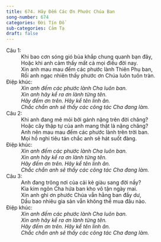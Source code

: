 ```yaml
---
title: 674. Hãy Đếm Các Ơn Phước Chúa Ban
song-number: 674
categories: Đời Tín Đồ
sub-categories: Cảm Tạ
draft: false
---
```

<dl><dt>Câu 1:</dt><dd data-verse="1">Khi bao cơn sóng gió bủa khắp chung quanh bạn đây, <br/>Hoặc khi anh cảm thấy mất cả mọi điều đời nay. <br/>Xin anh mau mau đếm các phước lành Thiên Phụ ban, <br/>Rồi anh ngạc nhiên thấy phước ơn Chúa luôn tuôn tràn. </dd><dt>Điệp khúc:</dt><dd data-chorus="1"><em>Xin anh đếm các phước lành Cha luôn ban. <br/>Xin anh hãy kể ra ơn lành từng tên. <br/>Hãy đếm ơn trên. Hãy kể tên linh ân. <br/>Chắc chắn anh sẽ thấy các công tác Cha đang làm. </em></dd><dt>Câu 2:</dt><dd data-verse="2">Khi anh đang mê mỏi bởi gánh nặng trên đời chăng? <br/>Hoặc cây thập tự của anh mang thật là nặng chăng? <br/>Anh nên mau mau đếm các phước lành trên trời ban. <br/>Mọi hồ nghi tiêu tán chắc anh sẽ hát suốt đàng. <dt>Điệp khúc:</dt><dd data-chorus="1"><em>Xin anh đếm các phước lành Cha luôn ban. <br/>Xin anh hãy kể ra ơn lành từng tên. <br/>Hãy đếm ơn trên. Hãy kể tên linh ân. <br/>Chắc chắn anh sẽ thấy các công tác Cha đang làm. </em></dd><dt>Câu 3:</dt><dd data-verse="3">Anh đang trông nơi của cải kẻ giàu sang đời nầy? <br/>Kìa kim ngôn Cha hứa ban kho vô tận ngày mai. <br/>Xin anh ghi ơn phước Chúa vẫn hằng ban đầy dư, <br/>Dầu bao nhiêu gia sản vẫn không thể mua đâu nào. </dd><dt>Điệp khúc:</dt><dd data-chorus="1"><em>Xin anh đếm các phước lành Cha luôn ban. <br/>Xin anh hãy kể ra ơn lành từng tên. <br/>Hãy đếm ơn trên. Hãy kể tên linh ân. <br/>Chắc chắn anh sẽ thấy các công tác Cha đang làm. </em></dd></dl>